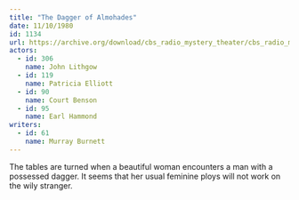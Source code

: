 ```yaml
---
title: "The Dagger of Almohades"
date: 11/10/1980
id: 1134
url: https://archive.org/download/cbs_radio_mystery_theater/cbs_radio_mystery_theater-1101-1150.zip/cbs_radio_mystery_theater-1101-1150%2Fcbsrmt_1134_the_dagger_of_almohades.mp3
actors:  
  - id: 306
    name: John Lithgow  
  - id: 119
    name: Patricia Elliott  
  - id: 90
    name: Court Benson  
  - id: 95
    name: Earl Hammond
writers:  
  - id: 61
    name: Murray Burnett
---
```

The tables are turned when a beautiful woman encounters a man with a possessed dagger. It seems that her usual feminine ploys will not work on the wily stranger.